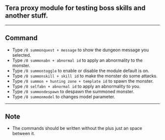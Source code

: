 ## Tera proxy module for testing boss skills and another stuff.

---

## Command
- Type `/8 summonquest + message` to show the dungeon message you selected.
- Type `/8 summonabn + abnormal id` to apply an abnormality to the monster.
- Type `/8 summontoggle` to enable or disable the module default is on.
- Type `/8 summonskill + skill id` to make the monster do some attacks.
- Type `/8 summon + hunting zone + template id` to spawn the monster.
- Type `/8 selfabn + abnormal id` to apply an abnormality to you.
- Type `/8 summondespawn` to despawn the summoned monster.
- Type `/8 summonmodel` to changes model parameter.

---

## Note
- The commands should be written without the plus just an space between it.
